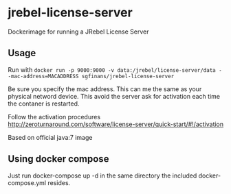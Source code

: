 # jrebel-license-server
Dockerimage for running a JRebel License Server

## Usage
Run with ```docker run -p 9000:9000 -v data:/jrebel/license-server/data --mac-address=MACADDRESS sgfinans/jrebel-license-server```

Be sure you specify the mac address. This can me the same as your physical netword device. This avoid the server ask for activation each time the contaner is restarted.

Follow the activation procedures http://zeroturnaround.com/software/license-server/quick-start/#!/activation

Based on official java:7 image

## Using docker compose

Just run docker-compose up -d in the same directory the included docker-compose.yml resides.

